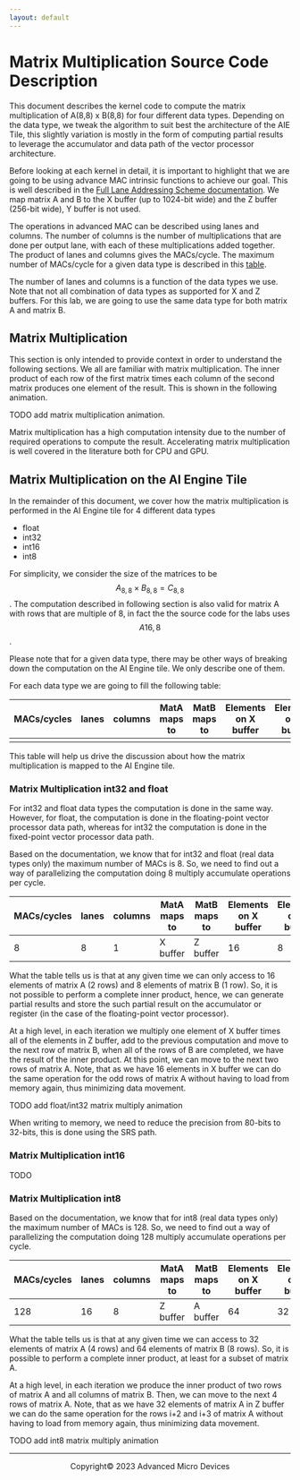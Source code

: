 ```yaml
---
layout: default
---
```


# Matrix Multiplication Source Code Description

This document describes the kernel code to compute the matrix multiplication of A(8,8) x B(8,8) for four different data types. Depending on the data type, we tweak the algorithm to suit best the architecture of the AIE Tile, this slightly variation is mostly in the form of computing partial results to leverage the accumulator and data path of the vector processor architecture.

Before looking at each kernel in detail, it is important to highlight that we are going to be using advance MAC intrinsic functions to achieve our goal. This is well described in the [Full Lane Addressing Scheme documentation](https://www.xilinx.com/htmldocs/xilinx2022_2/aiengine_intrinsics/intrinsics/group__vect__mult__intrinsics__explained.html). We map matrix A and B to the X buffer (up to 1024-bit wide) and the Z buffer (256-bit wide), Y buffer is not used.  

The operations in advanced MAC can be described using lanes and columns. The number of columns is the number of multiplications that are done per output lane, with each of these multiplications added together. The product of lanes and columns gives the MACs/cycle. The maximum number of MACs/cycle for a given data type is described in this [table](https://docs.xilinx.com/r/en-US/am009-versal-ai-engine/Functional-Overview?section=gjd1525480035443__table_vfm_pr5_w2b).

The number of lanes and columns is a function of the data types we use. Note that not all combination of data types as supported for X and Z buffers. For this lab, we are going to use the same data type for both matrix A and matrix B.

## Matrix Multiplication

This section is only intended to provide context in order to understand the following sections. We all are familiar with matrix multiplication. The inner product of each row of the first matrix times each  column of the second matrix produces one element of the result. This is shown in the following animation.

TODO add matrix multiplication animation.

Matrix multiplication has a high computation intensity due to the number of required operations to compute the result. Accelerating matrix multiplication is well covered in the literature both for CPU and GPU.


## Matrix Multiplication on the AI Engine Tile

In the remainder of this document, we cover how the matrix multiplication is performed in the AI Engine tile for 4 different data types

* float
* int32
* int16
* int8

For simplicity, we consider the size of the matrices to be $$A_{8,8} \times B_{8,8} = C_{8,8}$$. The computation described in following section is also valid for matrix A with rows that are multiple of 8, in fact the the source code for the labs uses $$A{16,8}$$.

Please note that for a given data type, there may be other ways of breaking down the computation on the AI Engine tile. We only describe one of them.

For each data type we are going to fill the following table:

| MACs/cycles | lanes | columns | MatA maps to | MatB maps to | Elements on X buffer | Elements on Z buffer | Accumulator | mac intrinsic |
|-------------|-------|---------|--------------|--------------|----------------------|----------------------|-------------|---------------|
|             |       |         |              |              |                      |                      |             |               |

This table will help us drive the discussion about how the matrix multiplication is mapped to the AI Engine tile.

### Matrix Multiplication int32 and float

For int32 and float data types the computation is done in the same way. However, for float, the computation is done in the floating-point vector processor data path, whereas for int32 the computation is done in the fixed-point vector processor data path.

Based on the documentation, we know that for int32 and float (real data types only) the maximum number of MACs is 8. So, we need to find out a way of parallelizing the computation doing 8 multiply accumulate operations per cycle.


| MACs/cycles | lanes | columns | MatA maps to | MatB maps to | Elements on X buffer | Elements on Z buffer | Accumulator | mac intrinsic |
|-------------|-------|---------|--------------|--------------|----------------------|----------------------|-------------|---------------|
|     8       |  8    |   1     | X buffer     | Z buffer     |         16           |          8           |     acc80   |  [Link](https://www.xilinx.com/htmldocs/xilinx2022_2/aiengine_intrinsics/intrinsics/group__vect__mult__32x32.html#ga63b63eacca61ba92cd8b314bc6a27c41) |


What the table tells us is that at any given time we can only access to 16 elements of matrix A (2 rows) and 8 elements of matrix B (1 row). So, it is not possible to perform a complete inner product, hence, we can generate partial results and store the such partial result on the accumulator or register (in the case of the floating-point vector processor). 

At a high level, in each iteration we multiply one element of X buffer times all of the elements in Z buffer, add to the previous computation and move to the next row of matrix B, when all of the rows of B are completed, we have the result of the inner product. At this point, we can move to the next two rows of matrix A. Note, that as we have 16 elements in X buffer we can do the same operation for the odd rows of matrix A without having to load from memory again, thus minimizing data movement.


TODO add float/int32 matrix multiply animation

When writing to memory, we need to reduce the precision from 80-bits to 32-bits, this is done using the SRS path.

### Matrix Multiplication int16

TODO

### Matrix Multiplication int8

Based on the documentation, we know that for int8 (real data types only) the maximum number of MACs is 128. So, we need to find out a way of parallelizing the computation doing 128 multiply accumulate operations per cycle.


| MACs/cycles | lanes | columns | MatA maps to | MatB maps to | Elements on X buffer | Elements on Z buffer | Accumulator | mul intrinsic |
|-------------|-------|---------|--------------|--------------|----------------------|----------------------|-------------|---------------|
|     128     |  16   |   8     | Z buffer     | A buffer     |         64           |          32          |     acc48   |  [Link](https://www.xilinx.com/htmldocs/xilinx2022_2/aiengine_intrinsics/intrinsics/group__vect__mult__8x8.html#ga8676a949b7605d65c4dc6974c793d37b) |


What the table tells us is that at any given time we can access to 32 elements of matrix A (4 rows) and 64 elements of matrix B (8 rows). So, it is possible to perform a complete inner product, at least for a subset of matrix A.

At a high level, in each iteration we produce the inner product of two rows of matrix A and all columns of matrix B. Then, we can move to the next 4 rows of matrix A. Note, that as we have 32 elements of matrix A in Z buffer we can do the same operation for the rows i+2 and i+3 of matrix A without having to load from memory again, thus minimizing data movement.

TODO add int8 matrix multiply animation

---------------------------------------
<p align="center">Copyright&copy; 2023 Advanced Micro Devices</p>